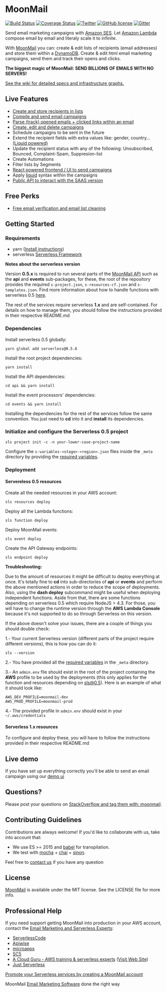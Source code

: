 # MoonMail

[![Build Status](https://travis-ci.org/microapps/MoonMail.svg?branch=master)](https://travis-ci.org/microapps/MoonMail)
[![Coverage Status](https://coveralls.io/repos/github/microapps/MoonMail/badge.svg?branch=master)](https://coveralls.io/github/microapps/MoonMail?branch=master)
[![Twitter](https://img.shields.io/twitter/url/https/github.com/microapps/MoonMail.svg?style=social)](https://twitter.com/intent/tweet?text=Wow:&url=https%3A%2F%2Fgithub.com%2Fmicroapps%2FMoonMail%2F)
[![GitHub license](https://img.shields.io/badge/license-MIT-blue.svg)](https://raw.githubusercontent.com/microapps/MoonMail/master/LICENSE)
[![Gitter](https://badges.gitter.im/microapps/MoonMail.svg)](https://gitter.im/microapps/MoonMail?utm_source=badge&utm_medium=badge&utm_campaign=pr-badge)

Send email marketing campaigns with [Amazon SES](https://moonmail.io/amazon-ses-email-marketing/). Let [Amazon Lambda](https://aws.amazon.com/lambda/) compose email by email and literaly scale it to infinite. 

With [MoonMail](https://moonmail.io/) you can: create & edit lists of recipients (email addresses) and store them within a [DynamoDB](https://aws.amazon.com/dynamodb/). Create & edit html email marketing campaigns, send them and track their opens and clicks.

**The biggest magic of MoonMail: SEND BILLIONS OF EMAILS WITH NO SERVERS!**

[See the wiki for detailed specs and infrastructure graphs.](https://github.com/microapps/MoonMail/wiki)


## Live Features

* [Create and store recipients in lists](https://github.com/microapps/MoonMail/wiki/Lists-&-recipients)
* [Compile and send email campaigns](https://github.com/microapps/MoonMail/wiki/Sender)
* [Parse (track) opened emails + clicked links within an email](https://github.com/microapps/MoonMail/wiki/Links)
* [Create, edit and delete campaigns](https://github.com/microapps/MoonMail/wiki/Campaigns)
* Schedule campaigns to be sent in the future
* Extend the recipient fields with extra values like: gender, country... [(Liquid powered)](https://shopify.github.io/liquid/)
* Update the recipient status with any of the following: Unsubscribed, Bounced, Complaint-Spam, Suppresion-list
* Create Automations
* Filter lists by Segments
* [React powered frontend / UI to send campaigns](https://microapps.github.io/MoonMail-UI/)
* Apply [liquid](https://shopify.github.io/liquid/) syntax within the campaigns
* [Public API to interact with the SAAS version](http://docs.moonmail.io)

## Free Perks

* [Free email verification and email list cleaning](https://moonmail.io/email-verification-email-list-cleaning/)

## Getting Started

### Requirements
- yarn ([Install instructions](https://yarnpkg.com/en/docs/install))
- serverless [Serverless Framework](https://github.com/serverless/serverless)

**Notes about the serverless version**

Version **0.5.x** is required to run several parts of the [MoonMail API](http://microapps.github.io/MoonMail/) such as the **api** and **events** sub-packages, for these, the root of the repository provides the required `s-project.json`, `s-resources-cf.json` and `s-templates.json`. Find more information about how to handle functions with serverless 0.5 [here](https://serverless.readme.io/v0.5.0/docs).

The rest of the services require serverless **1.x** and are self-contained. For details on how to manage them, you should follow the instructions provided in their respective README.md

### Dependencies

Install serverless 0.5 globally:
```
yarn global add serverless@0.5.6
```


Install the root project dependencies:
```
yarn install
```

Install the API dependencies:
```
cd api && yarn install
````

Install the event processors' dependencies:
```
cd events && yarn install
```

Installing the dependencies for the rest of the services follow the same convention. You just need to **cd** into it and **install** its dependencies.
    
### Initialize and configure the Serverless 0.5 project

```
sls project init -c -n your-lower-case-project-name
```
    
Configure the `s-variables-<stage>-<region>.json` files inside the `_meta` directory by providing the [required variables](required-variables.md).

### Deployment

#### Servereless 0.5 resources

Create all the needed resources in your AWS account:
```
sls resources deploy
```

Deploy all the Lambda functions:
```
sls function deploy
```
    
Deploy MoonMail events:
```
sls event deploy
```

Create the API Gateway endpoints:
```
sls endpoint deploy
```

**Troubleshooting:** 

Due to the amount of resources it might be difficult to deploy everything at once. It's totally fine to **cd** into sub-directories of **api** or **events** and perform the above mentioned actions in order to reduce the scope of deployments. Also, using the **dash deploy** subcommand might be useful when deploying independent functions. Aside from that, there are some functions depending on serverless 0.5 which require NodeJS > 4.3. For those, you will have to change the runtime version through the **AWS Lambda Console** because it's not supported to do so through Serverless on this version.

If the above doesn't solve your issues, there are a couple of things you should double check:

1.- Your current Serverless version (different parts of the project require different versions), this is how you can do it:
```
sls --version
```

2.- You have provided all the [required variables](required-variables.md) in the `_meta` directory.  

3.- An `admin.env` file should exist in the root of the project containing the **AWS** profile to be used by the deployments (this only applies for the function and resources depending on sls@0.5). Here is an example of what it should look like:
```
AWS_DEV_PROFILE=moonmail-dev
AWS_PROD_PROFILE=moonmail-prod  
```

4.- The provided profile in `admin.env` should exist in your `~/.aws/credentials`


#### Serverless 1.x resources

To configure and deploy these, you will have to follow the instructions provided in their respective README.md

## Live demo
If you have set up everything correctly you'll be able to send an email campaign using our [demo ui](https://microapps.github.io/MoonMail-UI)
    
## Questions?
Please post your questions on [StackOverflow and tag them with: moonmail](http://stackoverflow.com/questions/tagged/moonmail?sort=votes&pageSize=50). 

## Contributing Guidelines
Contributions are always welcome! If you'd like to collaborate with us, take into account that:

* We use ES >= 2015 and [babel](https://github.com/babel/babel) for transpilation.
* We test with [mocha](https://github.com/mochajs/mocha) + [chai](https://github.com/chaijs/chai) + [sinon](https://github.com/sinonjs/sinon).

Feel free to <a href="mailto:hi@microapps.com">contact us</a> if you have any question


## License

[MoonMail](https://moonmail.io/) is available under the MIT license. See the LICENSE file for more info.

## Professional Help

If you need support getting MoonMail into production in your AWS account, contact the [Email Marketing and Serverless Experts](https://moonmail.io/email-marketing-experts):

- <a href="mailto:ryan@serverlesscode.com">ServerlessCode</a>
- <a href="http://www.apiwise.nl">Apiwise</a>
- <a href="http://www.microapps.com">microapps</a>
- <a href="https://sc5.io">SC5</a>
- <a href="mailto:sam@acloud.guru">A Cloud Guru - AWS training & serverless experts</a> (<a href="https://acloud.guru">Visit Web Site</a>)
- <a href="mailto:hello@goltfisch.de">Just Serverless</a>

[Promote your Serverless services by creating a MoonMail account](https://app.moonmail.io/profile/experts)

MoonMail [Email Marketing Software](https://moonmail.io/) done the right way
